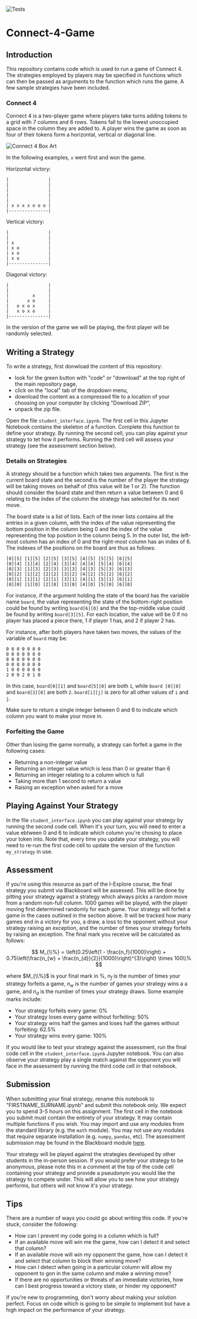 ![Tests](https://github.com/coolernato/Connect-4-Game/workflows/Tests/badge.svg)

# Connect-4-Game

## Introduction

This repository contains code which is used to run a game of Connect 4. The strategies employed by players may be specified in functions which can then be passed as arguments to the function which runs the game. A few sample strategies have been included.

### Connect 4

Connect 4 is a two-player game where players take turns adding tokens to a grid with 7 columns and 6 rows. Tokens fall to the lowest unoccupied space in the column they are added to. A player wins the game as soon as four of their tokens form a horizontal, vertical or diagonal line.

![Connect 4 Box Art](https://github.com/coolernato/Connect-4-Game/blob/master/readme_resources/connect4_box.jpg?raw=true)

In the following examples, ```x``` went first and won the game.

Horizontal victory:

```
|               |
|               |
|               |
|               |
|               |
| x x x x o o o |
|---------------|
```

Vertical victory:

```
|               |
|               |
| x             |
| x o           |
| x o           |
| x o           |
|---------------|
```

Diagonal victory:

```
|               |
|               |
|         x     |
|       x o     |
|   o x o x     |
|   x o x o     |
|---------------|
```

In the version of the game we will be playing, the first player will be randomly selected.

## Writing a Strategy

To write a strategy, first donwload the content of this repository:
* look for the green button with "code" or "download" at the top right of the main repository page,
* click on the "local" tab of the dropdown menu,
* download the content as a compressed file to a location of your choosing on your computer by clicking "Download ZIP",
* unpack the zip file.

Open the file ```student_interface.ipynb```. The first cell in this Jupyter Notebook contains the skeleton of a function. Complete this function to define your strategy. By running the second cell, you can play against your strategy to tet how it performs. Running the third cell will assess your strategy (see the assessment section below).

### Details on Strategies

A strategy should be a function which takes two arguments. The first is the current board state and the second is the number of the player the strategy will be taking moves on behalf of (this value will be 1 or 2). The function should consider the board state and then return a value between 0 and 6 relating to the index of the column the strategy has selected for its next move.

The board state is a list of lists. Each of the inner lists contains all the entries in a given column, with the index of the value representing the bottom position in the column being 0 and the index of the value representing the top position in the column being 5. In the outer list, the left-most column has an index of 0 and the right-most column has an index of 6. The indexes of the positions on the board are thus as follows:

```
[0][5] [1][5] [2][5] [3][5] [4][5] [5][5] [6][5] 
[0][4] [1][4] [2][4] [3][4] [4][4] [5][4] [6][4] 
[0][3] [1][3] [2][3] [3][3] [4][3] [5][3] [6][3] 
[0][2] [1][2] [2][2] [3][2] [4][2] [5][2] [6][2] 
[0][1] [1][1] [2][1] [3][1] [4][1] [5][1] [6][1] 
[0][0] [1][0] [2][0] [3][0] [4][0] [5][0] [6][0] 
```

For instance, if the argument holding the state of the board has the variable name ```board```, the value representing the state of the bottom-right position could be found by writing ```board[6][0]``` and the the top-middle value could be found by writing ```board[3][5]```. For each location, the value will be 0 if no player has placed a piece there, 1 if player 1 has, and 2 if player 2 has.

For instance, after both players have taken two moves, the values of the variable of ```board``` may be:

```
0 0 0 0 0 0 0
0 0 0 0 0 0 0
0 0 0 0 0 0 0
0 0 0 0 0 0 0
1 0 0 0 0 0 0
2 0 0 2 0 1 0
```

In this case, ```board[0][1]``` and ```board[5][0]``` are both ```1```, while ```board [0][0]``` and ```board[3][0]``` are both ```2```. ```board[i][j]``` is zero for all other values of ```i``` and ```j```.

Make sure to return a single integer between 0 and 6 to indicate which column you want to make your move in.

### Forfeiting the Game

Other than losing the game normally, a strategy can forfeit a game in the following cases:

* Returning a non-integer value
* Returning an integer value which is less than 0 or greater than 6
* Returning an integer relating to a column which is full
* Taking more than 1 second to return a value
* Raising an exception when asked for a move

## Playing Against Your Strategy

In the file ```student_interface.ipynb``` you can play against your strategy by running the second code cell. When it's your turn, you will need to enter a value ebtween 0 and 6 to indicate which column you're chosing to place your token into. Note that, every time you update your strategy, you will need to re-run the first code cell to update the version of the function ```my_strategy``` in use.



## Assessment

If you're using this resource as part of the I-Explore course, the final strategy you submit via Blackboard will be assessed. This will be done by pitting your strategy against a strategy which always picks a random move from a random non-full column. 1000 games will be played, with the player moving first determined randomly for each game. Your strategy will forfeit a game in the cases outlined in the section above. It will be tracked how many games end in a victory for you, a draw, a loss to the opponent without your strategy raising an exception, and the number of times your strategy forfeits by raising an exception. The final mark you receive will be calculated as follows:

$$ M_{\\%} = \left(0.25\left(1 - \frac{n_f}{1000}\right) + 0.75\left(\frac{n_{w} + \frac{n_{d}}{2}}{1000}\right)^{3}\right) \times 100\\% $$

where $M_{\\%}$ is your final mark in %, $n_{f}$ is the number of times your strategy forfeits a game, $n_{w}$ is the number of games your strategy wins a a game, and $n_{d}$ is the number of times your strategy draws. Some example marks include:

* Your strategy forfeits every game: 0%
* Your strategy loses every game without forfeiting: 50%
* Your strategy wins half the games and loses half the games without forfeiting: 62.5%
* Your strategy wins every game: 100%

If you would like to test your strategy against the assessment, run the final code cell in the ```student_interface.ipynb``` Jupyter notebook. You can also observe your strategy play a single match against the opponent you will face in the assessment by running the third code cell in that notebook. 

## Submission

When submitting your final strategy, rename this notebook to "FIRSTNAME_SURNAME.ipynb" and submit this notebook only. We expect you to spend 3-5 hours on this assignment. The first cell in the notebook you submit must contain the entirety of your strategy. It may contain multiple functions if you wish. You may import and use any modules from the standard library (e.g. the ```math``` module). You may not use any modules that require separate installation (e.g. ```numpy```, ```pandas```, etc). The assessment submission may be found in the Blackboard module [here](https://bb.imperial.ac.uk/webapps/blackboard/content/listContentEditable.jsp?content_id=_2632142_1&course_id=_36438_1).

Your strategy will be played against the strategies developed by other students in the in-person session. If you would prefer your strategy to be anonymous, please note this in a comment at the top of the code cell containing your strategy and provide a pseudonym you would like the strategy to compete under. This will allow you to see how your strategy performs, but others will not know it's your strategy.

## Tips

There are a number of ways you could go about writing this code. If you're stuck, consider the following:

* How can I prevent my code going in a column which is full?
* If an available move will win me the game, how can I detect it and select that column?
* If an available move will win my opponent the game, how can I detect it and select that column to block their winning move?
* How can I detect when going in a particular column will allow my opponent to gon in the same column and make a winning move?
* If there are no opportunities or threats of an immediate victories, how can I best progress toward a victory state, or hinder my opponent?

If you're new to programming, don't worry about making your solution perfect. Focus on code which is going to be simple to implement but have a high impact on the performance of your strategy.
